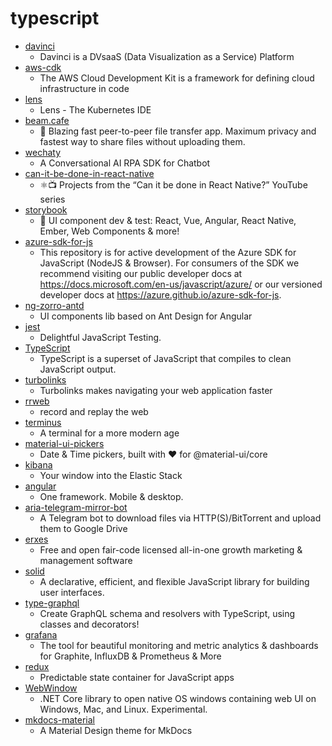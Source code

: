 # typescript
- [davinci](https://github.com/edp963/davinci)
  - Davinci is a DVsaaS (Data Visualization as a Service) Platform
- [aws-cdk](https://github.com/aws/aws-cdk)
  - The AWS Cloud Development Kit is a framework for defining cloud infrastructure in code
- [lens](https://github.com/lensapp/lens)
  - Lens - The Kubernetes IDE
- [beam.cafe](https://github.com/dot-cafe/beam.cafe)
  - 🌠 Blazing fast peer-to-peer file transfer app. Maximum privacy and fastest way to share files without uploading them.
- [wechaty](https://github.com/wechaty/wechaty)
  - A Conversational AI RPA SDK for Chatbot
- [can-it-be-done-in-react-native](https://github.com/wcandillon/can-it-be-done-in-react-native)
  - ⚛️📺 Projects from the “Can it be done in React Native?” YouTube series
- [storybook](https://github.com/storybookjs/storybook)
  - 📓 UI component dev & test: React, Vue, Angular, React Native, Ember, Web Components & more!
- [azure-sdk-for-js](https://github.com/Azure/azure-sdk-for-js)
  - This repository is for active development of the Azure SDK for JavaScript (NodeJS & Browser). For consumers of the SDK we recommend visiting our public developer docs at https://docs.microsoft.com/en-us/javascript/azure/ or our versioned developer docs at https://azure.github.io/azure-sdk-for-js.
- [ng-zorro-antd](https://github.com/NG-ZORRO/ng-zorro-antd)
  - UI components lib based on Ant Design for Angular
- [jest](https://github.com/facebook/jest)
  - Delightful JavaScript Testing.
- [TypeScript](https://github.com/microsoft/TypeScript)
  - TypeScript is a superset of JavaScript that compiles to clean JavaScript output.
- [turbolinks](https://github.com/turbolinks/turbolinks)
  - Turbolinks makes navigating your web application faster
- [rrweb](https://github.com/rrweb-io/rrweb)
  - record and replay the web
- [terminus](https://github.com/Eugeny/terminus)
  - A terminal for a more modern age
- [material-ui-pickers](https://github.com/mui-org/material-ui-pickers)
  - Date & Time pickers, built with ❤️ for @material-ui/core
- [kibana](https://github.com/elastic/kibana)
  - Your window into the Elastic Stack
- [angular](https://github.com/angular/angular)
  - One framework. Mobile & desktop.
- [aria-telegram-mirror-bot](https://github.com/out386/aria-telegram-mirror-bot)
  - A Telegram bot to download files via HTTP(S)/BitTorrent and upload them to Google Drive
- [erxes](https://github.com/erxes/erxes)
  - Free and open fair-code licensed all-in-one growth marketing & management software
- [solid](https://github.com/ryansolid/solid)
  - A declarative, efficient, and flexible JavaScript library for building user interfaces.
- [type-graphql](https://github.com/MichalLytek/type-graphql)
  - Create GraphQL schema and resolvers with TypeScript, using classes and decorators!
- [grafana](https://github.com/grafana/grafana)
  - The tool for beautiful monitoring and metric analytics & dashboards for Graphite, InfluxDB & Prometheus & More
- [redux](https://github.com/reduxjs/redux)
  - Predictable state container for JavaScript apps
- [WebWindow](https://github.com/SteveSandersonMS/WebWindow)
  - .NET Core library to open native OS windows containing web UI on Windows, Mac, and Linux. Experimental.
- [mkdocs-material](https://github.com/squidfunk/mkdocs-material)
  - A Material Design theme for MkDocs
